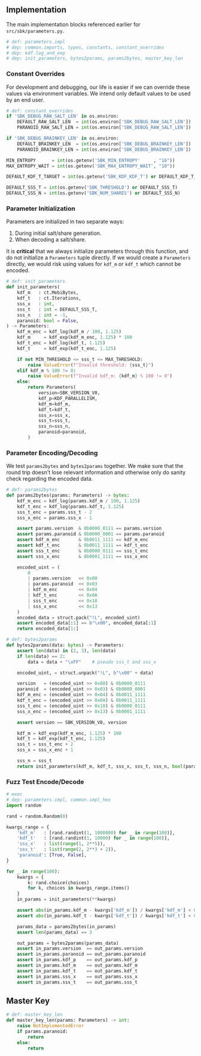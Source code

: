 ## Implementation

The main implementation blocks referenced earlier for `src/sbk/parameters.py`.

```python
# def: parameters.impl
# dep: common.imports, types, constants, constant_overrides
# dep: kdf.log_and_exp
# dep: init_parameters, bytes2params, params2bytes, master_key_len
```


### Constant Overrides

For development and debugging, our life is easier if we can override
these values via environment variables. We intend only default values
to be used by an end user.

```python
# def: constant_overrides
if 'SBK_DEBUG_RAW_SALT_LEN' in os.environ:
    DEFAULT_RAW_SALT_LEN  = int(os.environ['SBK_DEBUG_RAW_SALT_LEN'])
    PARANOID_RAW_SALT_LEN = int(os.environ['SBK_DEBUG_RAW_SALT_LEN'])

if 'SBK_DEBUG_BRAINKEY_LEN' in os.environ:
    DEFAULT_BRAINKEY_LEN  = int(os.environ['SBK_DEBUG_BRAINKEY_LEN'])
    PARANOID_BRAINKEY_LEN = int(os.environ['SBK_DEBUG_BRAINKEY_LEN'])

MIN_ENTROPY      = int(os.getenv('SBK_MIN_ENTROPY'     , "16"))
MAX_ENTROPY_WAIT = int(os.getenv('SBK_MAX_ENTROPY_WAIT', "10"))

DEFAULT_KDF_T_TARGET = int(os.getenv('SBK_KDF_KDF_T') or DEFAULT_KDF_T_TARGET)

DEFAULT_SSS_T = int(os.getenv('SBK_THRESHOLD') or DEFAULT_SSS_T)
DEFAULT_SSS_N = int(os.getenv('SBK_NUM_SHARES') or DEFAULT_SSS_N)
```


### Parameter Initialization

Parameters are initialized in two separate ways:

1. During initial salt/share generation.
2. When decoding a salt/share.

It is **critical** that we always initialize parameters through this
function, and do not initialize a `Parameters` tuple directly. If
we would create a `Parameters` directly, we would risk using values
for `kdf_m` or `kdf_t` which cannot be encoded.

```python
# def: init_parameters
def init_parameters(
    kdf_m   : ct.MebiBytes,
    kdf_t   : ct.Iterations,
    sss_x   : int,
    sss_t   : int = DEFAULT_SSS_T,
    sss_n   : int = -1,
    paranoid: bool = False,
) -> Parameters:
    kdf_m_enc = kdf_log(kdf_m / 100, 1.125)
    kdf_m     = kdf_exp(kdf_m_enc, 1.125) * 100
    kdf_t_enc = kdf_log(kdf_t, 1.125)
    kdf_t     = kdf_exp(kdf_t_enc, 1.125)

    if not MIN_THRESHOLD <= sss_t <= MAX_THRESHOLD:
        raise ValueError(f"Invalid threshold: {sss_t}")
    elif kdf_m % 100 != 0:
        raise ValueError(f"Invalid kdf_m: {kdf_m} % 100 != 0")
    else:
        return Parameters(
            version=SBK_VERSION_V0,
            kdf_p=KDF_PARALLELISM,
            kdf_m=kdf_m,
            kdf_t=kdf_t,
            sss_x=sss_x,
            sss_t=sss_t,
            sss_n=sss_n,
            paranoid=paranoid,
        )
```


### Parameter Encoding/Decoding

We test `params2bytes` and `bytes2params` together. We make sure that
the round trip doesn't lose relevant information and otherwise only do
sanity check regarding the encoded data.

```python
# def: params2bytes
def params2bytes(params: Parameters) -> bytes:
    kdf_m_enc = kdf_log(params.kdf_m / 100, 1.125)
    kdf_t_enc = kdf_log(params.kdf_t, 1.125)
    sss_t_enc = params.sss_t - 2
    sss_x_enc = params.sss_x - 1

    assert params.version  & 0b0000_0111 == params.version
    assert params.paranoid & 0b0000_0001 == params.paranoid
    assert kdf_m_enc       & 0b0011_1111 == kdf_m_enc
    assert kdf_t_enc       & 0b0011_1111 == kdf_t_enc
    assert sss_t_enc       & 0b0000_0111 == sss_t_enc
    assert sss_x_enc       & 0b0001_1111 == sss_x_enc

    encoded_uint = (
        0
        | params.version   << 0x00
        | params.paranoid  << 0x03
        | kdf_m_enc        << 0x04
        | kdf_t_enc        << 0x0A
        | sss_t_enc        << 0x10
        | sss_x_enc        << 0x13
    )
    encoded_data = struct.pack("!L", encoded_uint)
    assert encoded_data[:1] == b"\x00", encoded_data[:1]
    return encoded_data[1:]
```

```python
# def: bytes2params
def bytes2params(data: bytes) -> Parameters:
    assert len(data) in (2, 3), len(data)
    if len(data) == 2:
        data = data + "\xFF"    # pseudo sss_t and sss_x

    encoded_uint, = struct.unpack("!L", b"\x00" + data)

    version   = (encoded_uint >> 0x00) & 0b0000_0111
    paranoid  = (encoded_uint >> 0x03) & 0b0000_0001
    kdf_m_enc = (encoded_uint >> 0x04) & 0b0011_1111
    kdf_t_enc = (encoded_uint >> 0x0A) & 0b0011_1111
    sss_t_enc = (encoded_uint >> 0x10) & 0b0000_0111
    sss_x_enc = (encoded_uint >> 0x13) & 0b0001_1111

    assert version == SBK_VERSION_V0, version

    kdf_m = kdf_exp(kdf_m_enc, 1.125) * 100
    kdf_t = kdf_exp(kdf_t_enc, 1.125)
    sss_t = sss_t_enc + 2
    sss_x = sss_x_enc + 1

    sss_n = sss_t
    return init_parameters(kdf_m, kdf_t, sss_x, sss_t, sss_n, bool(paranoid))
```


### Fuzz Test Encode/Decode

```python
# exec
# dep: parameters.impl, common.impl_hex
import random

rand = random.Random(0)

kwargs_range = {
    'kdf_m'   : [rand.randint(1, 1000000) for _ in range(100)],
    'kdf_t'   : [rand.randint(1, 10000) for _ in range(100)],
    'sss_x'   : list(range(1, 2**5)),
    'sss_t'   : list(range(2, 2**3 + 2)),
    'paranoid': [True, False],
}

for _ in range(100):
    kwargs = {
        k: rand.choice(choices)
        for k, choices in kwargs_range.items()
    }
    in_params = init_parameters(**kwargs)

    assert abs(in_params.kdf_m - kwargs['kdf_m']) / kwargs['kdf_m'] < 0.125
    assert abs(in_params.kdf_t - kwargs['kdf_t']) / kwargs['kdf_t'] < 0.125

    params_data = params2bytes(in_params)
    assert len(params_data) == 3

    out_params = bytes2params(params_data)
    assert in_params.version  == out_params.version
    assert in_params.paranoid == out_params.paranoid
    assert in_params.kdf_p    == out_params.kdf_p
    assert in_params.kdf_m    == out_params.kdf_m
    assert in_params.kdf_t    == out_params.kdf_t
    assert in_params.sss_x    == out_params.sss_x
    assert in_params.sss_t    == out_params.sss_t
```


## Master Key

```python
# def: master_key_len
def master_key_len(params: Parameters) -> int:
    raise NotImplementedError
    if params.paranoid:
        return
    else:
        return
```
